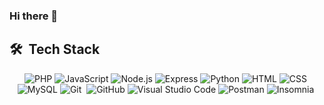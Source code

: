  ### Hi there 👋

## 🛠 &nbsp;Tech Stack

<div align='center'>

![PHP](https://img.shields.io/badge/-PHP-05122A?style=flat&logo=php)&nbsp;![JavaScript](https://img.shields.io/badge/-JavaScript-05122A?style=flat&logo=javascript)&nbsp;![Node.js](https://img.shields.io/badge/-NodeJs-05122A?style=flat&logo=node.js)&nbsp;![Express](https://img.shields.io/badge/-Express-05122A?style=flat&logo=express)&nbsp;![Python](https://img.shields.io/badge/-Python-05122A?style=flat&logo=python)&nbsp;![HTML](https://img.shields.io/badge/-HTML-05122A?style=flat&logo=HTML5)&nbsp;![CSS](https://img.shields.io/badge/-CSS-05122A?style=flat&logo=CSS3&logoColor=1572B6)&nbsp;![MySQL](https://img.shields.io/badge/-MySQL-05122A?style=flat&logo=mysql)&nbsp;![Git](https://img.shields.io/badge/-Git-05122A?style=flat&logo=git)&nbsp;
![GitHub](https://img.shields.io/badge/-GitHub-05122A?style=flat&logo=github)&nbsp;![Visual Studio Code](https://img.shields.io/badge/-Visual%20Studio%20Code-05122A?style=flat&logo=visual-studio-code&logoColor=007ACC)&nbsp;![Postman](https://img.shields.io/badge/-Postman-05122A?style=flat&logo=postman)&nbsp;![Insomnia](https://img.shields.io/badge/-Insomnia-05122A?style=flat&logo=insomnia)&nbsp;

 </div>
 

